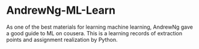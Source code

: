 # AndrewNg-ML-Learn
As one of the best materials for learning machine learning, AndrewNg gave a good guide to ML on cousera. This is a learning records of extraction points and assignment realization by Python.
